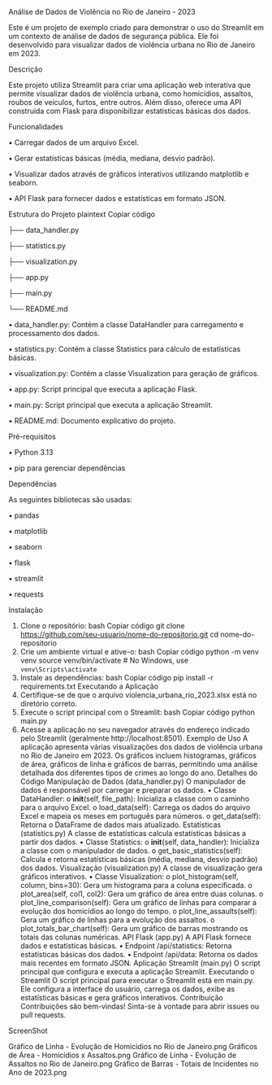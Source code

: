 Análise de Dados de Violência no Rio de Janeiro - 2023

Este é um projeto de exemplo criado para demonstrar o uso do Streamlit em um contexto de análise de dados de segurança pública. 
Ele foi desenvolvido para visualizar dados de violência urbana no Rio de Janeiro em 2023.

Descrição

Este projeto utiliza Streamlit para criar uma aplicação web interativa que permite visualizar dados de violência urbana, como homicídios, assaltos, roubos de veículos, furtos, entre outros. Além disso, oferece uma API construída com Flask para disponibilizar estatísticas básicas dos dados.

Funcionalidades

•	Carregar dados de um arquivo Excel.

•	Gerar estatísticas básicas (média, mediana, desvio padrão).

•	Visualizar dados através de gráficos interativos utilizando matplotlib e seaborn.

•	API Flask para fornecer dados e estatísticas em formato JSON.

Estrutura do Projeto
plaintext
Copiar código


├── data_handler.py

├── statistics.py

├── visualization.py

├── app.py

├── main.py

└── README.md

•	data_handler.py: Contém a classe DataHandler para carregamento e processamento dos dados.

•	statistics.py: Contém a classe Statistics para cálculo de estatísticas básicas.

•	visualization.py: Contém a classe Visualization para geração de gráficos.

•	app.py: Script principal que executa a aplicação Flask.

•	main.py: Script principal que executa a aplicação Streamlit.

•	README.md: Documento explicativo do projeto.



Pré-requisitos

•	Python 3.13

•	pip para gerenciar dependências

Dependências

As seguintes bibliotecas são usadas:

•	pandas

•	matplotlib

•	seaborn

•	flask

•	streamlit

•	requests


Instalação
1.	Clone o repositório:
bash
Copiar código
git clone https://github.com/seu-usuario/nome-do-repositorio.git
cd nome-do-repositorio
2.	Crie um ambiente virtual e ative-o:
bash
Copiar código
python -m venv venv
source venv/bin/activate  # No Windows, use `venv\Scripts\activate`
3.	Instale as dependências:
bash
Copiar código
pip install -r requirements.txt
Executando a Aplicação
1.	Certifique-se de que o arquivo violencia_urbana_rio_2023.xlsx está no diretório correto.
2.	Execute o script principal com o Streamlit:
bash
Copiar código
python main.py
3.	Acesse a aplicação no seu navegador através do endereço indicado pelo Streamlit (geralmente http://localhost:8501).
Exemplo de Uso
A aplicação apresenta várias visualizações dos dados de violência urbana no Rio de Janeiro em 2023. Os gráficos incluem histogramas, gráficos de área, gráficos de linha e gráficos de barras, permitindo uma análise detalhada dos diferentes tipos de crimes ao longo do ano.
Detalhes do Código
Manipulação de Dados (data_handler.py)
O manipulador de dados é responsável por carregar e preparar os dados.
•	Classe DataHandler:
o	__init__(self, file_path): Inicializa a classe com o caminho para o arquivo Excel.
o	load_data(self): Carrega os dados do arquivo Excel e mapeia os meses em português para números.
o	get_data(self): Retorna o DataFrame de dados mais atualizado.
Estatísticas (statistics.py)
A classe de estatísticas calcula estatísticas básicas a partir dos dados.
•	Classe Statistics:
o	__init__(self, data_handler): Inicializa a classe com o manipulador de dados.
o	get_basic_statistics(self): Calcula e retorna estatísticas básicas (média, mediana, desvio padrão) dos dados.
Visualização (visualization.py)
A classe de visualização gera gráficos interativos.
•	Classe Visualization:
o	plot_histogram(self, column, bins=30): Gera um histograma para a coluna especificada.
o	plot_area(self, col1, col2): Gera um gráfico de área entre duas colunas.
o	plot_line_comparison(self): Gera um gráfico de linhas para comparar a evolução dos homicídios ao longo do tempo.
o	plot_line_assaults(self): Gera um gráfico de linhas para a evolução dos assaltos.
o	plot_totals_bar_chart(self): Gera um gráfico de barras mostrando os totais das colunas numéricas.
API Flask (app.py)
A API Flask fornece dados e estatísticas básicas.
•	Endpoint /api/statistics: Retorna estatísticas básicas dos dados.
•	Endpoint /api/data: Retorna os dados mais recentes em formato JSON.
Aplicação Streamlit (main.py)
O script principal que configura e executa a aplicação Streamlit.
Executando o Streamlit
O script principal para executar o Streamlit está em main.py. Ele configura a interface do usuário, carrega os dados, exibe as estatísticas básicas e gera gráficos interativos.
Contribuição
Contribuições são bem-vindas! Sinta-se à vontade para abrir issues ou pull requests.



ScreenShot

Gráfico de Linha - Evolução de Homicídios no Rio de Janeiro.png 
Gráficos de Área - Homicídios x Assaltos.png
Gráfico de Linha - Evolução de Assaltos no Rio de Janeiro.png
Gráfico de Barras - Totais de Incidentes no Ano de 2023.png

